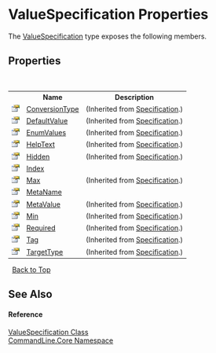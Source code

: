 # ValueSpecification Properties
 

The <a href="T_CommandLine_Core_ValueSpecification">ValueSpecification</a> type exposes the following members.


## Properties
&nbsp;<table><tr><th></th><th>Name</th><th>Description</th></tr><tr><td>![Public property](media/pubproperty.gif "Public property")</td><td><a href="P_CommandLine_Core_Specification_ConversionType">ConversionType</a></td><td> (Inherited from <a href="T_CommandLine_Core_Specification">Specification</a>.)</td></tr><tr><td>![Public property](media/pubproperty.gif "Public property")</td><td><a href="P_CommandLine_Core_Specification_DefaultValue">DefaultValue</a></td><td> (Inherited from <a href="T_CommandLine_Core_Specification">Specification</a>.)</td></tr><tr><td>![Public property](media/pubproperty.gif "Public property")</td><td><a href="P_CommandLine_Core_Specification_EnumValues">EnumValues</a></td><td> (Inherited from <a href="T_CommandLine_Core_Specification">Specification</a>.)</td></tr><tr><td>![Public property](media/pubproperty.gif "Public property")</td><td><a href="P_CommandLine_Core_Specification_HelpText">HelpText</a></td><td> (Inherited from <a href="T_CommandLine_Core_Specification">Specification</a>.)</td></tr><tr><td>![Public property](media/pubproperty.gif "Public property")</td><td><a href="P_CommandLine_Core_Specification_Hidden">Hidden</a></td><td> (Inherited from <a href="T_CommandLine_Core_Specification">Specification</a>.)</td></tr><tr><td>![Public property](media/pubproperty.gif "Public property")</td><td><a href="P_CommandLine_Core_ValueSpecification_Index">Index</a></td><td /></tr><tr><td>![Public property](media/pubproperty.gif "Public property")</td><td><a href="P_CommandLine_Core_Specification_Max">Max</a></td><td> (Inherited from <a href="T_CommandLine_Core_Specification">Specification</a>.)</td></tr><tr><td>![Public property](media/pubproperty.gif "Public property")</td><td><a href="P_CommandLine_Core_ValueSpecification_MetaName">MetaName</a></td><td /></tr><tr><td>![Public property](media/pubproperty.gif "Public property")</td><td><a href="P_CommandLine_Core_Specification_MetaValue">MetaValue</a></td><td> (Inherited from <a href="T_CommandLine_Core_Specification">Specification</a>.)</td></tr><tr><td>![Public property](media/pubproperty.gif "Public property")</td><td><a href="P_CommandLine_Core_Specification_Min">Min</a></td><td> (Inherited from <a href="T_CommandLine_Core_Specification">Specification</a>.)</td></tr><tr><td>![Public property](media/pubproperty.gif "Public property")</td><td><a href="P_CommandLine_Core_Specification_Required">Required</a></td><td> (Inherited from <a href="T_CommandLine_Core_Specification">Specification</a>.)</td></tr><tr><td>![Public property](media/pubproperty.gif "Public property")</td><td><a href="P_CommandLine_Core_Specification_Tag">Tag</a></td><td> (Inherited from <a href="T_CommandLine_Core_Specification">Specification</a>.)</td></tr><tr><td>![Public property](media/pubproperty.gif "Public property")</td><td><a href="P_CommandLine_Core_Specification_TargetType">TargetType</a></td><td> (Inherited from <a href="T_CommandLine_Core_Specification">Specification</a>.)</td></tr></table>&nbsp;
<a href="#valuespecification-properties">Back to Top</a>

## See Also


#### Reference
<a href="T_CommandLine_Core_ValueSpecification">ValueSpecification Class</a><br /><a href="N_CommandLine_Core">CommandLine.Core Namespace</a><br />